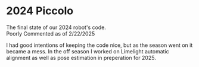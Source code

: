 # 2024 Piccolo

The final state of our 2024 robot's code.  
Poorly Commented as of 2/22/2025

I had good intentions of keeping the code nice, but as the season went on it became a mess.
In the off season I worked on Limelight automatic alignment as well as pose estimation in preperation for 2025.
